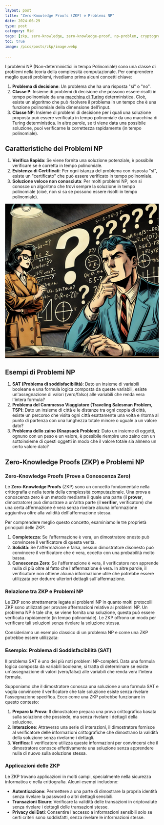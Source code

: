 ```yaml
---
layout: post
title: "Zero-Knowledge Proofs (ZKP) e Problemi NP"
date: 2024-06-29 
type: post
category: Mid
tags: [zkp, zero-knowledge, zero-knowledge-proof, np-problem, cryptography]
toc: true
image: /pics/posts/zkp/image.webp

---
```


I problemi NP (Non-deterministici in tempo Polinomiale) sono una classe di problemi nella teoria della complessità computazionale. Per comprendere meglio questi problemi, rivediamo prima alcuni concetti chiave:

1. **Problema di decisione**: Un problema che ha una risposta "sì" o "no".
2. **Classe P**: Insieme di problemi di decisione che possono essere risolti in tempo polinomiale da una [macchina di Turing](https://it.wikipedia.org/wiki/Macchina_di_Turing) deterministica. Cioè, esiste un algoritmo che può risolvere il problema in un tempo che è una funzione polinomiale della dimensione dell'input.
3. **Classe NP**: Insieme di problemi di decisione per i quali una soluzione proposta può essere verificata in tempo polinomiale da una macchina di Turing deterministica. In altre parole, se ti viene data una possibile soluzione, puoi verificarne la correttezza rapidamente (in tempo polinomiale).

## Caratteristiche dei Problemi NP

1. **Verifica Rapida**: Se viene fornita una soluzione potenziale, è possibile verificare se è corretta in tempo polinomiale.
2. **Esistenza di Certificati**: Per ogni istanza del problema con risposta "sì", esiste un "certificato" che può essere verificato in tempo polinomiale.
3. **Soluzione veloce non conosciuta**: Per molti problemi NP, non si conosce un algoritmo che trovi sempre la soluzione in tempo polinomiale (cioè, non si sa se possono essere risolti in tempo polinomiale).

![img](/pics/posts/zkp/image.webp)

## Esempi di Problemi NP

1. **SAT (Problema di soddisfacibilità)**: Dato un insieme di variabili booleane e una formula logica composta da queste variabili, esiste un'assegnazione di valori (vero/falso) alle variabili che renda vera l'intera formula?
2. **Problema del Commesso Viaggiatore (Traveling Salesman Problem, TSP)**: Dato un insieme di città e le distanze tra ogni coppia di città, esiste un percorso che visita ogni città esattamente una volta e ritorna al punto di partenza con una lunghezza totale minore o uguale a un valore dato?
3. **Problema dello zaino (Knapsack Problem)**: Dato un insieme di oggetti, ognuno con un peso e un valore, è possibile riempire uno zaino con un sottoinsieme di questi oggetti in modo che il valore totale sia almeno un certo valore dato?


## Zero-Knowledge Proofs (ZKP) e Problemi NP

### Zero-Knowledge Proofs (Prove a Conoscenza Zero)

Le **Zero-Knowledge Proofs** (ZKP) sono un concetto fondamentale nella crittografia e nella teoria della complessità computazionale. Una prova a conoscenza zero è un metodo mediante il quale una parte (il **prover**, dimostratore) può dimostrare a un'altra parte (il **verifier**, verificatore) che una certa affermazione è vera senza rivelare alcuna informazione aggiuntiva oltre alla validità dell'affermazione stessa. 

Per comprendere meglio questo concetto, esaminiamo le tre proprietà principali delle ZKP:

1. **Completezza**: Se l'affermazione è vera, un dimostratore onesto può convincere il verificatore di questa verità.
2. **Solidità**: Se l'affermazione è falsa, nessun dimostratore disonesto può convincere il verificatore che è vera, eccetto con una probabilità molto bassa.
3. **Conoscenza Zero**: Se l'affermazione è vera, il verificatore non apprende nulla di più oltre al fatto che l'affermazione è vera. In altre parole, il verificatore non ottiene alcuna informazione utile che potrebbe essere utilizzata per dedurre ulteriori dettagli sull'affermazione.

### Relazione tra ZKP e Problemi NP

Le ZKP sono strettamente legate ai problemi NP in quanto molti protocolli ZKP sono utilizzati per provare affermazioni relative ai problemi NP. Un problema NP è tale che, se viene fornita una soluzione, questa può essere verificata rapidamente (in tempo polinomiale). Le ZKP offrono un modo per verificare tali soluzioni senza rivelare la soluzione stessa.

Consideriamo un esempio classico di un problema NP e come una ZKP potrebbe essere utilizzata:

### Esempio: Problema di Soddisfacibilità (SAT)

Il problema SAT è uno dei più noti problemi NP-completi. Data una formula logica composta da variabili booleane, si tratta di determinare se esiste un'assegnazione di valori (vero/falso) alle variabili che renda vera l'intera formula.

Supponiamo che il dimostratore conosca una soluzione a una formula SAT e voglia convincere il verificatore che tale soluzione esiste senza rivelare l'assegnazione specifica. Ecco come una ZKP potrebbe funzionare in questo contesto:

1. **Preparo la Prova**: Il dimostratore prepara una prova crittografica basata sulla soluzione che possiede, ma senza rivelare i dettagli della soluzione.
2. **Interazione**: Attraverso una serie di interazioni, il dimostratore fornisce al verificatore delle informazioni crittografiche che dimostrano la validità della soluzione senza rivelarne i dettagli.
3. **Verifica**: Il verificatore utilizza queste informazioni per convincersi che il dimostratore conosce effettivamente una soluzione senza apprendere nulla di nuovo sulla soluzione stessa.

### Applicazioni delle ZKP

Le ZKP trovano applicazioni in molti campi, specialmente nella sicurezza informatica e nella crittografia. Alcuni esempi includono:

- **Autenticazione**: Permettere a una parte di dimostrare la propria identità senza rivelare la password o altri dettagli sensibili.
- **Transazioni Sicure**: Verificare la validità delle transazioni in criptovalute senza rivelare i dettagli delle transazioni stesse.
- **Privacy dei Dati**: Consentire l'accesso a informazioni sensibili solo se certi criteri sono soddisfatti, senza rivelare le informazioni stesse.